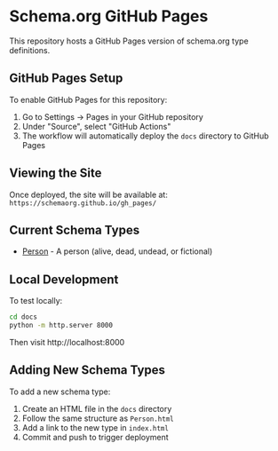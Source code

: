 # Schema.org GitHub Pages

This repository hosts a GitHub Pages version of schema.org type definitions.

## GitHub Pages Setup

To enable GitHub Pages for this repository:

1. Go to Settings → Pages in your GitHub repository
2. Under "Source", select "GitHub Actions" 
3. The workflow will automatically deploy the `docs` directory to GitHub Pages

## Viewing the Site

Once deployed, the site will be available at:
`https://schemaorg.github.io/gh_pages/`

## Current Schema Types

- [Person](https://schemaorg.github.io/gh_pages/Person.html) - A person (alive, dead, undead, or fictional)

## Local Development

To test locally:
```bash
cd docs
python -m http.server 8000
```
Then visit http://localhost:8000

## Adding New Schema Types

To add a new schema type:
1. Create an HTML file in the `docs` directory
2. Follow the same structure as `Person.html`
3. Add a link to the new type in `index.html`
4. Commit and push to trigger deployment